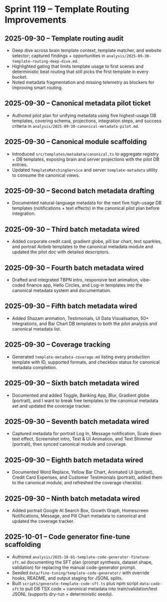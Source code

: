 # Sprint 119 – Template Routing Improvements

## 2025-09-30 – Template routing audit
- Deep dive across brain template context, template matcher, and website selector; captured findings + opportunities in `analysis/2025-09-30-template-routing-deep-dive.md`.
- Highlighted gating that limits template usage to first scenes and deterministic beat routing that still picks the first template in every bucket.
- Noted metadata fragmentation and missing telemetry as blockers for improving smart routing.

## 2025-09-30 – Canonical metadata pilot ticket
- Authored pilot plan for unifying metadata using five highest-usage DB templates, covering schema, projections, integration steps, and success criteria in `analysis/2025-09-30-canonical-metadata-pilot.md`.

## 2025-09-30 – Canonical module scaffolding
- Introduced `src/templates/metadata/canonical.ts` to aggregate registry + DB templates, exposing brain and server projections with the pilot DB entries.
- Updated `TemplateMatchingService` and server `template-metadata` utility to consume the canonical views.

## 2025-09-30 – Second batch metadata drafting
- Documented natural-language metadata for the next five high-usage DB templates (notifications + text effects) in the canonical pilot plan before integration.

## 2025-09-30 – Third batch metadata wired
- Added corporate credit card, gradient globe, pill bar chart, text sparkles, and portrait Airbnb templates to the canonical metadata module and updated the pilot doc with detailed descriptors.

## 2025-09-30 – Fourth batch metadata wired
- Drafted and integrated TBPN intro, responsive text animation, vibe-coded finance app, Hello Circles, and Log-in templates into the canonical metadata system and documentation.

## 2025-09-30 – Fifth batch metadata wired
- Added Shazam animation, Testimonials, UI Data Visualisation, 50+ Integrations, and Bar Chart DB templates to both the pilot analysis and canonical metadata list.

## 2025-09-30 – Coverage tracking
- Generated `template-metadata-coverage.md` listing every production template with ID, supported formats, and checkbox status for canonical metadata completion.

## 2025-09-30 – Sixth batch metadata wired
- Documented and added Toggle, Banking App, Blur, Gradient globe (portrait), and I want to break free templates to the canonical metadata set and updated the coverage tracker.

## 2025-09-30 – Seventh batch metadata wired
- Captured metadata for portrait Log In, Message notification, Scale down text effect, Screenshot intro, Text & UI Animation, and Text Shimmer (portrait), then synced canonical module and coverage.

## 2025-09-30 – Eighth batch metadata wired
- Documented Word Replace, Yellow Bar Chart, Animated UI (portrait), Credit Card Expenses, and Customer Testimonials (portrait), added them to the canonical module, and refreshed the coverage checklist.

## 2025-09-30 – Ninth batch metadata wired
- Added portrait Google AI Search Box, Growth Graph, Homescreen Notifications, Message, and Pill Chart metadata to canonical and updated the coverage tracker.

## 2025-10-01 – Code generator fine-tune scaffolding
- Authored `analysis/2025-10-01-template-code-generator-finetune-sft.md` documenting the SFT plan (prompt synthesis, dataset shape, validation) for replacing the manual code-generator prompt.
- Seeded `data/fine-tuning/template-code-generator/` with override hooks, README, and output staging for JSONL splits.
- Built `scripts/generate-template-code-sft.ts` plus npm script `data:code-sft` to pull DB TSX code + canonical metadata into train/validation/test JSONL (supports dry-run + deterministic seeds).
